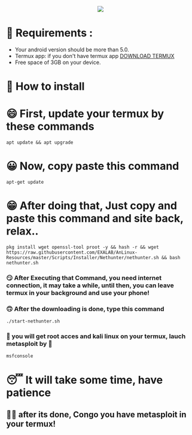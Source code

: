 <p align="center" width="100%">
    <img src="https://cdn.cyberpunk.rs/wp-content/uploads/2018/10/metasploit_bg.jpg">
</p>



# 🧾 Requirements : 

- Your android version should be more than 5.0.
- Termux app: if you don't have termux app [DOWNLOAD TERMUX](https://www.youtube.com/channel/UC3hayTOYcNrOg7lBw_lN_7g)
- Free space of 3GB on your device.


# 📲 How to install

# 😄 First, update your termux by these commands

```
apt update && apt upgrade
```

# 😀 Now, copy paste this command 

```
apt-get update
```

# 😁 After doing that, Just copy and paste this command and site back, relax..

```
pkg install wget openssl-tool proot -y && hash -r && wget https://raw.githubusercontent.com/EXALAB/AnLinux-Resources/master/Scripts/Installer/Nethunter/nethunter.sh && bash nethunter.sh
```

### 😏 After Executing that Command, you need internet connection, it may take a while, until then, you can leave termux in your background and use your phone!

### 🙃 After the downloading is done, type this command

```
./start-nethunter.sh
```

### 🎃 you will get root acces and kali linux on your termux, lauch metasploit by 🔰

```
msfconsole
```

# 😴 It will take some time, have patience

## 🙋‍♂️ after its done, Congo you have metasploit in your termux!
